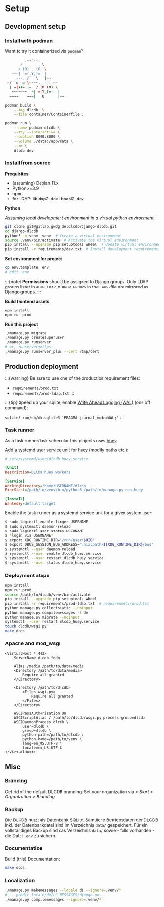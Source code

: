 # Setup

## Development setup

### Install with podman

Want to try it containerized via `podman`?

```sh
         .--"--.
       / -     - \
      / (O)   (O) \
   ~~~| -=(,Y,)=- |
    .---. /`  \   |~~
 ~/  o  o \~~~~.----. ~~
  | =(X)= |~  / (O (O) \
   ~~~~~~~  ~| =(Y_)=-  |
  ~~~~    ~~~|   U      |~~
```

```bash
podman build \
    --tag dlcdb  \
    --file container/Containerfile .

podman run \
    --name podman-dlcdb \
    --tty --interactive \
    --publish 8000:8000 \
    --volume ./data:/app/data \
    --rm \
    dlcdb dev
```

### Install from source

**Prequisites**

- (assuming) Debian 11.x
- Python>=3.9
- npm
- for LDAP: libldap2-dev libsasl2-dev

**Python**

*Assuming local development environment in a virtual python environment*

```bash
git clone git@gitlab.gwdg.de:dlcdb/django-dlcdb.git
cd django-dlcdb
python3 -m venv .venv  # Create a virtual environment
source .venv/bin/activate  # Activate the virtual environment
pip install --upgrade pip setuptools wheel  # Update virtual environment
pip install -r requirements/dev.txt  # Install development requirements
```

**Set environment for project**

```bash
cp env.template .env
# edit .env
```

:::{note}
**Permissions** should be assigned to Django groups. Only LDAP groups listet in `AUTH_LDAP_MIRROR_GROUPS` in the `.env`-file are mirrored as Django groups.
:::

**Build frontend assets**

```bash
npm install
npm run prod
```

**Run this project**

```bash
./manage.py migrate
./manage.py createsuperuser
./manage.py runserver
# or, runserver+https:
./manage.py runserver_plus --cert /tmp/cert
```

## Production deployment

:::{warning}
Be sure to use one of the production requirement files:

* `requirements/prod.txt`
* `requirements/prod-ldap.txt`
:::

:::{tip}
Speed up your sqlite, enable [Write Ahead Logging (WAL)](https://www.sqlite.org/wal.html) (one off command):

`sqlite3 run/db/db.sqlite3 'PRAGMA journal_mode=WAL;'`
:::

### Task runner

As a task runner/task schedular this projects uses [huey](https://github.com/coleifer/huey).

Add a systemd user service unit for huey (modify paths etc.):

```ini
# /etc/systemd/user/dlcdb_huey.service

[Unit]
Description=DLCDB huey workers

[Service]
WorkingDirectory=/home/USERNAME/dlcdb
ExecStart=/path/to/venv/bin/python3 /path/to/manage.py run_huey

[Install]
WantedBy=default.target
```

Enable the task runner as a systemd service unit for a given system user:

```bash
$ sudo loginctl enable-linger USERNAME
$ sudo systemctl daemon-reload
$ sudo loginctl user-status USERNAME
$ *login via USERNAME*
$ export XDG_RUNTIME_DIR="/run/user/$UID"
$ export DBUS_SESSION_BUS_ADDRESS="unix:path=${XDG_RUNTIME_DIR}/bus"
$ systemctl --user daemon-reload
$ systemctl --user enable dlcdb_huey.service
$ systemctl --user restart dlcdb_huey.service
$ systemctl --user status dlcdb_huey.service
```

### Deployment steps

```bash
npm install
npm run prod
source /path/to/dlcdb/venv/bin/activate
pip install --upgrade pip setuptools wheel
pip install -r requirements/prod-ldap.txt  # requirements/prod.txt
python manage.py collectstatic --noinput
python manage.py compilemessages -l de
python manage.py migrate --noinput
systemctl --user restart dlcdb_huey.service
touch dlcdb/wsgi.py
make docs
```

### Apache and mod_wsgi

```
<VirtualHost *:443>
    ServerName dlcdb.fqdn

    Alias /media /path/to/data/media
    <Directory /path/to/data/media>
        Require all granted
    </Directory>

    <Directory /path/to/dlcdb>
        <Files wsgi.py>
            Require all granted
        </Files>
    </Directory>

    WSGIPassAuthorization On
    WSGIScriptAlias / /path/to/dlcdb/wsgi.py process-group=dlcdb
    WSGIDaemonProcess dlcdb \
        user=dlcdb \
        group=dlcdb \
        python-path=/path/to/dlcdb \
        python-home=/path/to/venv \
        lang=en_US.UTF-8 \
        locale=en_US.UTF-8
</VirtualHost>
```

## Misc

### Branding

Get rid of the default DLCDB branding: Set your organization via *> Start > Organization > Branding*

### Backup

Die DLCDB nutzt als Datenbank SQLite. Sämtliche Betriebsdaten der DLCDB inkl. der Datenbankdatei sind im Verzeichnis `data/` gespeichert. Für ein vollständiges Backup sind das Verzeichnis `data/` sowie - falls vorhanden - die Datei `.env` zu sichern.

### Documentation

Build (this) Documentation:

```bash
make docs
```

### Localization

```bash
./manage.py makemessages --locale de --ignore=.venv/* 
# ...poedit locale/de/LC_MESSAGES/django.po...
./manage.py compilemessages --ignore=.venv/*
```